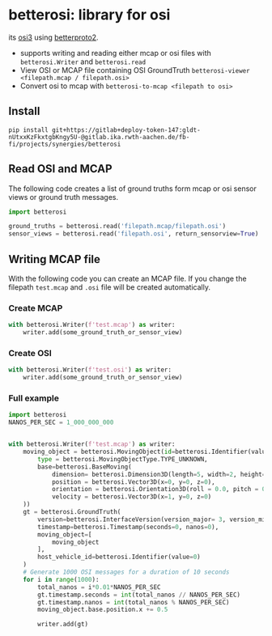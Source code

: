 # betterosi: library for osi

its [osi3](https://github.com/OpenSimulationInterface/open-simulation-interface) using [betterproto2](https://github.com/betterproto/python-betterproto2).

- supports writing and reading either mcap or osi files with `betterosi.Writer` and `betterosi.read`
- View OSI or MCAP file containing OSI GroundTruth `betterosi-viewer <filepath.mcap / filepath.osi>`
- Convert osi to mcap with `betterosi-to-mcap <filepath to osi>`

## Install

`pip install git+https://gitlab+deploy-token-147:gldt-nUtxxKzFkxtgbKngy5U-@gitlab.ika.rwth-aachen.de/fb-fi/projects/synergies/betterosi`

## Read OSI and MCAP
The following code creates a list of ground truths form mcap or osi sensor views or ground truth messages.
```python
import betterosi

ground_truths = betterosi.read('filepath.mcap/filepath.osi')
sensor_views = betterosi.read('filepath.osi', return_sensorview=True)

```
## Writing MCAP file
With the following code you can create an MCAP file. If you change the filepath `test.mcap` and `.osi` file will be created automatically.

### Create MCAP

```python
with betterosi.Writer(f'test.mcap') as writer:
    writer.add(some_ground_truth_or_sensor_view)
```

### Create OSI
```python
with betterosi.Writer(f'test.osi') as writer:
    writer.add(some_ground_truth_or_sensor_view)
```

### Full example

```python
import betterosi
NANOS_PER_SEC = 1_000_000_000


with betterosi.Writer(f'test.mcap') as writer:
    moving_object = betterosi.MovingObject(id=betterosi.Identifier(value=42),
        type = betterosi.MovingObjectType.TYPE_UNKNOWN,
        base=betterosi.BaseMoving(
            dimension= betterosi.Dimension3D(length=5, width=2, height=1),
            position = betterosi.Vector3D(x=0, y=0, z=0),
            orientation = betterosi.Orientation3D(roll = 0.0, pitch = 0.0, yaw = 0.0),
            velocity = betterosi.Vector3D(x=1, y=0, z=0)
    ))
    gt = betterosi.GroundTruth(
        version=betterosi.InterfaceVersion(version_major= 3, version_minor=7, version_patch=0),
        timestamp=betterosi.Timestamp(seconds=0, nanos=0),
        moving_object=[
            moving_object
        ],
        host_vehicle_id=betterosi.Identifier(value=0)
    )
    # Generate 1000 OSI messages for a duration of 10 seconds
    for i in range(1000):
        total_nanos = i*0.01*NANOS_PER_SEC
        gt.timestamp.seconds = int(total_nanos // NANOS_PER_SEC)
        gt.timestamp.nanos = int(total_nanos % NANOS_PER_SEC)
        moving_object.base.position.x += 0.5

        writer.add(gt)
```
